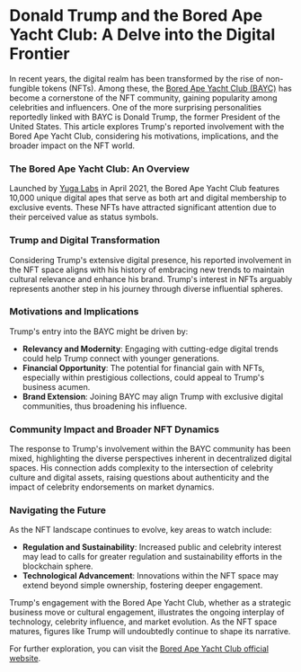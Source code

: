 # Donald Trump and the Bored Ape Yacht Club: A Delve into the Digital Frontier

In recent years, the digital realm has been transformed by the rise of non-fungible tokens (NFTs). Among these, the [Bored Ape Yacht Club (BAYC)](https://boredapeyachtclub.com/) has become a cornerstone of the NFT community, gaining popularity among celebrities and influencers. One of the more surprising personalities reportedly linked with BAYC is Donald Trump, the former President of the United States. This article explores Trump's reported involvement with the Bored Ape Yacht Club, considering his motivations, implications, and the broader impact on the NFT world.

### The Bored Ape Yacht Club: An Overview

Launched by [Yuga Labs](https://yugalabs.io/) in April 2021, the Bored Ape Yacht Club features 10,000 unique digital apes that serve as both art and digital membership to exclusive events. These NFTs have attracted significant attention due to their perceived value as status symbols.

### Trump and Digital Transformation

Considering Trump's extensive digital presence, his reported involvement in the NFT space aligns with his history of embracing new trends to maintain cultural relevance and enhance his brand. Trump's interest in NFTs arguably represents another step in his journey through diverse influential spheres.

### Motivations and Implications

Trump's entry into the BAYC might be driven by:

- **Relevancy and Modernity**: Engaging with cutting-edge digital trends could help Trump connect with younger generations.
- **Financial Opportunity**: The potential for financial gain with NFTs, especially within prestigious collections, could appeal to Trump's business acumen.
- **Brand Extension**: Joining BAYC may align Trump with exclusive digital communities, thus broadening his influence.

### Community Impact and Broader NFT Dynamics

The response to Trump's involvement within the BAYC community has been mixed, highlighting the diverse perspectives inherent in decentralized digital spaces. His connection adds complexity to the intersection of celebrity culture and digital assets, raising questions about authenticity and the impact of celebrity endorsements on market dynamics.

### Navigating the Future

As the NFT landscape continues to evolve, key areas to watch include:

- **Regulation and Sustainability**: Increased public and celebrity interest may lead to calls for greater regulation and sustainability efforts in the blockchain sphere.
- **Technological Advancement**: Innovations within the NFT space may extend beyond simple ownership, fostering deeper engagement.

Trump's engagement with the Bored Ape Yacht Club, whether as a strategic business move or cultural engagement, illustrates the ongoing interplay of technology, celebrity influence, and market evolution. As the NFT space matures, figures like Trump will undoubtedly continue to shape its narrative.

For further exploration, you can visit the [Bored Ape Yacht Club official website](https://boredapeyachtclub.com/).